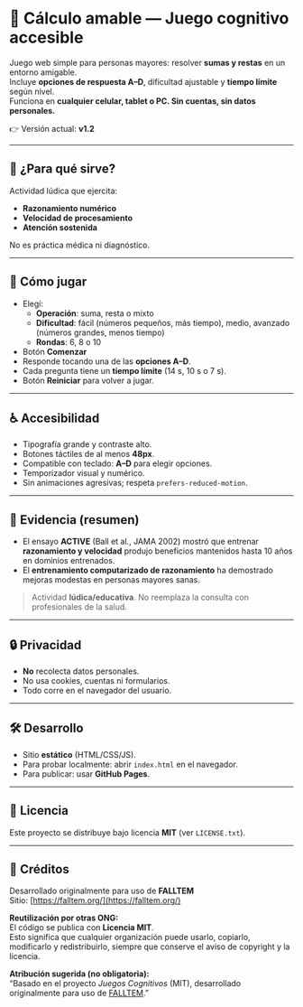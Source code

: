 # 🧮 Cálculo amable — Juego cognitivo accesible

Juego web simple para personas mayores: resolver **sumas y restas** en un entorno amigable.  
Incluye **opciones de respuesta A–D**, dificultad ajustable y **tiempo límite** según nivel.  
Funciona en **cualquier celular, tablet o PC. Sin cuentas, sin datos personales.**

👉 Versión actual: **v1.2**

---

## 🎯 ¿Para qué sirve?
Actividad lúdica que ejercita:
- **Razonamiento numérico**  
- **Velocidad de procesamiento**  
- **Atención sostenida**

No es práctica médica ni diagnóstico.

---

## 🚀 Cómo jugar
- Elegí:
  - **Operación**: suma, resta o mixto  
  - **Dificultad**: fácil (números pequeños, más tiempo), medio, avanzado (números grandes, menos tiempo)  
  - **Rondas**: 6, 8 o 10
- Botón **Comenzar**
- Responde tocando una de las **opciones A–D**.  
- Cada pregunta tiene un **tiempo límite** (14 s, 10 s o 7 s).  
- Botón **Reiniciar** para volver a jugar.

---

## ♿ Accesibilidad
- Tipografía grande y contraste alto.  
- Botones táctiles de al menos **48px**.  
- Compatible con teclado: **A–D** para elegir opciones.  
- Temporizador visual y numérico.  
- Sin animaciones agresivas; respeta `prefers-reduced-motion`.

---

## 📖 Evidencia (resumen)
- El ensayo **ACTIVE** (Ball et al., JAMA 2002) mostró que entrenar **razonamiento y velocidad** produjo beneficios mantenidos hasta 10 años en dominios entrenados.  
- El **entrenamiento computarizado de razonamiento** ha demostrado mejoras modestas en personas mayores sanas.

> Actividad **lúdica/educativa**. No reemplaza la consulta con profesionales de la salud.

---

## 🔒 Privacidad
- **No** recolecta datos personales.  
- No usa cookies, cuentas ni formularios.  
- Todo corre en el navegador del usuario.  

---

## 🛠 Desarrollo
- Sitio **estático** (HTML/CSS/JS).  
- Para probar localmente: abrir `index.html` en el navegador.  
- Para publicar: usar **GitHub Pages**.

---

## 📂 Licencia
Este proyecto se distribuye bajo licencia **MIT** (ver `LICENSE.txt`).

---

## 🙌 Créditos
Desarrollado originalmente para uso de **FALLTEM**  
Sitio: [https://falltem.org/](https://falltem.org/)

**Reutilización por otras ONG:**  
El código se publica con **Licencia MIT**.  
Esto significa que cualquier organización puede usarlo, copiarlo, modificarlo y redistribuirlo, siempre que conserve el aviso de copyright y la licencia.

**Atribución sugerida (no obligatoria):**  
“Basado en el proyecto *Juegos Cognitivos* (MIT), desarrollado originalmente para uso de [FALLTEM](https://falltem.org/).”
